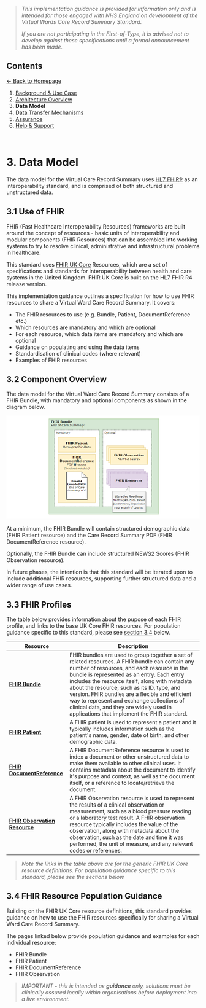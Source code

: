 > *This implementation guidance is provided for information only and is intended for those engaged with NHS England on development of the Virtual Wards Care Record Summary Standard.* 
>
> *If you are not participating in the First-of-Type, it is advised not to develop against these specifications until a formal announcement has been made.*


## Contents
[&larr; Back to Homepage](/README.md)
1. [Background & Use Case](/1_Background.md)
2. [Architecture Overview](/2_Architecture.md)
3. **Data Model**
4. [Data Transfer Mechanisms](/4_Data_Transfer_Mechanisms.md)
5. [Assurance](/5_Assurance.md)
6. [Help & Support](/6_Support.md)

<br>

# 3. Data Model

The data model for the Virtual Care Record Summary uses [HL7 FHIR®](https://www.hl7.org/fhir/overview.html) as an interoperability standard, and is comprised of both structured and unstructured data. 

## 3.1 Use of FHIR 

FHIR (Fast Healthcare Interoperability Resources) frameworks are built around the concept of resources - basic units of interoperability and modular components (FHIR Resources) that can be assembled into working systems to try to resolve clinical, administrative and infrastructural problems in healthcare. 

This standard uses [FHIR UK Core](https://digital.nhs.uk/services/fhir-uk-core) Resources, which are a set of specifications and standards for interoperability between health and care systems in the United Kingdom.  FHIR UK Core is built on the HL7 FHIR R4 release version. 

This implementation guidance outlines a specification for how to use FHIR resources to share a Virtual Ward Care Record Summary. It covers:
 - The FHIR resources to use (e.g. Bundle, Patient, DocumentReference etc.)
 - Which resources are mandatory and which are optional
 - For each resource, which data items are mandatory and which are optional
 - Guidance on populating and using the data items
 - Standardisation of clinical codes (where relevant)
 - Examples of FHIR resources

## 3.2 Component Overview

The data model for the Virtual Ward Care Record Summary consists of a FHIR Bundle, with mandatory and optional components as shown in the diagram below. 

![image](/Images/FHIR%20Bundle%20v1.png)

At a minimum, the FHIR Bundle will contain structured demographic data (FHIR Patient resource) and the Care Record Summary PDF (FHIR DocumentReference resource). 

Optionally, the FHIR Bundle can include structured NEWS2 Scores (FHIR Observation resource).

In future phases, the intention is that this standard will be iterated upon to include additional FHIR resources, supporting further structured data and a wider range of use cases.

## 3.3 FHIR Profiles

The table below provides information about the pupose of each FHIR profile, and links to the base UK Core FHIR resources. For population guidance specific to this standard, please see [section 3.4](#34-fhir-resource-population-guidance) below.

|Resource|Description|
|--------|-----------|
|[**FHIR Bundle**](https://simplifier.net/HL7FHIRUKCoreR4/UKCoreBundle/~overview)|FHIR bundles are used to group together a set of related resources. A FHIR bundle can contain any number of resources, and each resource in the bundle is represented as an entry. Each entry includes the resource itself, along with metadata about the resource, such as its ID, type, and version. FHIR bundles are a flexible and efficient way to represent and exchange collections of clinical data, and they are widely used in applications that implement the FHIR standard.|
|[**FHIR Patient**](https://simplifier.net/hl7fhirukcorer4/ukcorepatient)|A FHIR patient is used to represent a patient and it typically includes information such as the patient's name, gender, date of birth, and other demographic data.|
|[**FHIR DocumentReference**](https://simplifier.net/hl7fhirukcorer4/ukcoredocumentreference)|A FHIR DocumentReference resource is used to index a document or other unstructured data to make them available to other clinical uses. It contains metadata about the document to identify it's purpose and context, as well as the document itself, or a reference to locate/retrieve the document. |
|[**FHIR Observation Resource**](https://simplifier.net/hl7fhirukcorer4/ukcoreobservation)|A FHIR Observation resource is used to represent the results of a clinical observation or measurement, such as a blood pressure reading or a laboratory test result. A FHIR observation resource typically includes the value of the observation, along with metadata about the observation, such as the date and time it was performed, the unit of measure, and any relevant codes or references.|

> *Note the links in the table above are for the generic FHIR UK Core resource definitions. For population guidance specific to this standard, please see the sections below.*

## 3.4 FHIR Resource Population Guidance

Building on the FHIR UK Core resource definitions, this standard provides guidance on how to use the FHIR resources specifically for sharing a Virtual Ward Care Record Summary. 

The pages linked below provide population guidance and examples for each individual resource: 

- FHIR Bundle
- FHIR Patient
- FHIR DocumentReference
- FHIR Observation

> *IMPORTANT - this is intended as **guidance** only, solutions must be clinically assured locally within organisations before deployment into a live environment.*